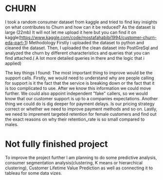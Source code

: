 # CHURN
I took a random consumer dataset from kaggle and tried to find key insights on what contributes to Churn and how can it be reduced?
As the dataset is large (22mb) It will not let me upload it here but you can find it on kaggle(https://www.kaggle.com/code/mostafahabibi1994/customer-churn-eda-part-1)
Methodology
Firstly i uploaded the dataset to python and cleaned the dataset. Then, I uploaded the clean dataset into PostGreSql and analyzed the churn by different characteristics and queries that you can find attached.( A lot more detailed queries in there and the logic that i applied)

The key things I found:
The most important thing to improve would be the support calls. Firstly, we would need to understand why are people calling for support is it the fact that the service is breaking down or the fact that it is too complicated to use. After we know this information we could move further. We could also appoint independent "fake" callers, so we would know that our  customer support is up to a companies expectations. Another thing we could do is dig deeper for payment delays. Is our pricing strategy correct or whether we need to improve payment methods and so on. Lastly, we need to imprement targeted retention for female customers
and find out the exact reasons on why their retention_rate is so small compared to males.

# Not fully finished project 
To improve the project further I am planning to do some predictive analysis, consumer segmentation analysis(clustering, K means or hierarchical clustering), Customer Lifetime Value Prediction as well as connecting it to tableau for some data vizes.
